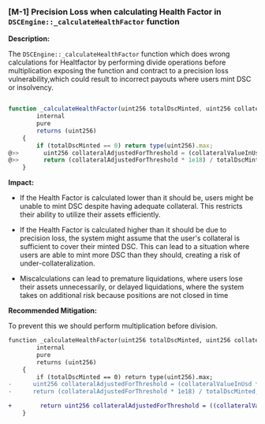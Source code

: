 ### [M-1] Precision Loss when calculating Health Factor in `DSCEngine::_calculateHealthFactor` function

**Description:** 

The `DSCEngine::_calculateHealthFactor` function which does wrong calculations for Healtfactor by performing divide operations before multiplication exposing the function and contract to a precision loss vulnerability,which could result to incorrect payouts where users mint DSC or insolvency.

```javascript

function _calculateHealthFactor(uint256 totalDscMinted, uint256 collateralValueInUsd)
        internal
        pure
        returns (uint256)
    {
        if (totalDscMinted == 0) return type(uint256).max;
@>>       uint256 collateralAdjustedForThreshold = (collateralValueInUsd * LIQUIDATION_THRESHOLD) / LIQUIDATION_PRECISION;
@>>       return (collateralAdjustedForThreshold * 1e18) / totalDscMinted;
    }

```

**Impact:** 

- If the Health Factor is calculated lower than it should be, users might be unable to mint DSC despite having adequate collateral. This restricts their ability to utilize their assets efficiently.

- If the Health Factor is calculated higher than it should be due to precision loss, the system might assume that the user's collateral is sufficient to cover their minted DSC. This can lead to a situation where users are able to mint more DSC than they should, creating a risk of under-collateralization.
  
- Miscalculations can lead to premature liquidations, where users lose their assets unnecessarily, or delayed liquidations, where the system takes on additional risk because positions are not closed in time


**Recommended Mitigation:** 

To prevent this we should perform multiplication before division.

```diff
function _calculateHealthFactor(uint256 totalDscMinted, uint256 collateralValueInUsd)
        internal
        pure
        returns (uint256)
    {
        if (totalDscMinted == 0) return type(uint256).max;
-      uint256 collateralAdjustedForThreshold = (collateralValueInUsd * LIQUIDATION_THRESHOLD) / LIQUIDATION_PRECISION;
-      return (collateralAdjustedForThreshold * 1e18) / totalDscMinted;

+        return uint256 collateralAdjustedForThreshold = ((collateralValueInUsd * LIQUIDATION_THRESHOLD)* 1e18) / (LIQUIDATION_PRECISION * totalDscMinted)
    }

```


